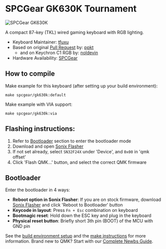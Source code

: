 # SPCGear GK630K Tournament

![SPCGear GK630K](https://i.imgur.com/vxRSWAk.png)

A compact 87-key (TKL) wired gaming keyboard with RGB lighting.

* Keyboard Maintainer: [tfuxu](https://github.com/tfuxu)
* Based on original [Pull Request](https://github.com/SonixQMK/qmk_firmware/pull/133) by: [ppkt](https://github.com/ppkt)
    * and on Keychron C1 RGB by: [noldevin](https://github.com/noldevin)
* Hardware Availability: [SPCGear](https://spcgear.com/en/product/gk630k-tournament-kailh-red-rgb/)

## How to compile

Make example for this keyboard (after setting up your build environment):

    make spcgear/gk630k:default

Make example with VIA support:

    make spcgear/gk630k:via

## Flashing instructions:

1. Refer to [Bootloader](#bootloader) section to enter the bootloader mode
2. Download and open [Sonix Flasher](https://github.com/SonixQMK/sonix-flasher/releases/latest)
3. If not set already, select `SN32F24X` under 'Device', and `0x00` in 'qmk offset'
4. Click 'Flash QMK...' button, and select the correct QMK firmware

## Bootloader

Enter the bootloader in 4 ways:

* **Reboot option in Sonix Flasher**: If you are on stock firmware, download [Sonix Flasher](https://github.com/SonixQMK/sonix-flasher/releases/latest) and click 'Reboot to Bootloader' button
* **Keycode in layout**: Press `Fn + Esc` combination on keyboard
* **Bootmagic reset**: Hold down the ESC key and plug in the keyboard
* **Physical reset button**: Briefly short 3th pin (BOOT) of the MCU with GND pin

See the [build environment setup](https://docs.qmk.fm/#/getting_started_build_tools) and the [make instructions](https://docs.qmk.fm/#/getting_started_make_guide) for more information. Brand new to QMK? Start with our [Complete Newbs Guide](https://docs.qmk.fm/#/newbs).
